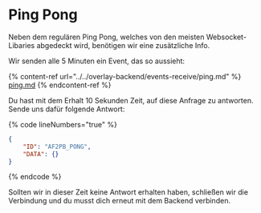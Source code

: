 # Ping Pong

Neben dem regulären Ping Pong, welches von den meisten Websocket-Libaries abgedeckt wird, benötigen wir eine zusätzliche Info.

Wir senden alle 5 Minuten ein Event, das so aussieht:

{% content-ref url="../../overlay-backend/events-receive/ping.md" %}
[ping.md](../../overlay-backend/events-receive/ping.md)
{% endcontent-ref %}

Du hast mit dem Erhalt 10 Sekunden Zeit, auf diese Anfrage zu antworten. Sende uns dafür folgende Antwort:

{% code lineNumbers="true" %}
```json
{
    "ID": "AF2PB_PONG",
    "DATA": {}
}
```
{% endcode %}

Sollten wir in dieser Zeit keine Antwort erhalten haben, schließen wir die Verbindung und du musst dich erneut mit dem Backend verbinden.
